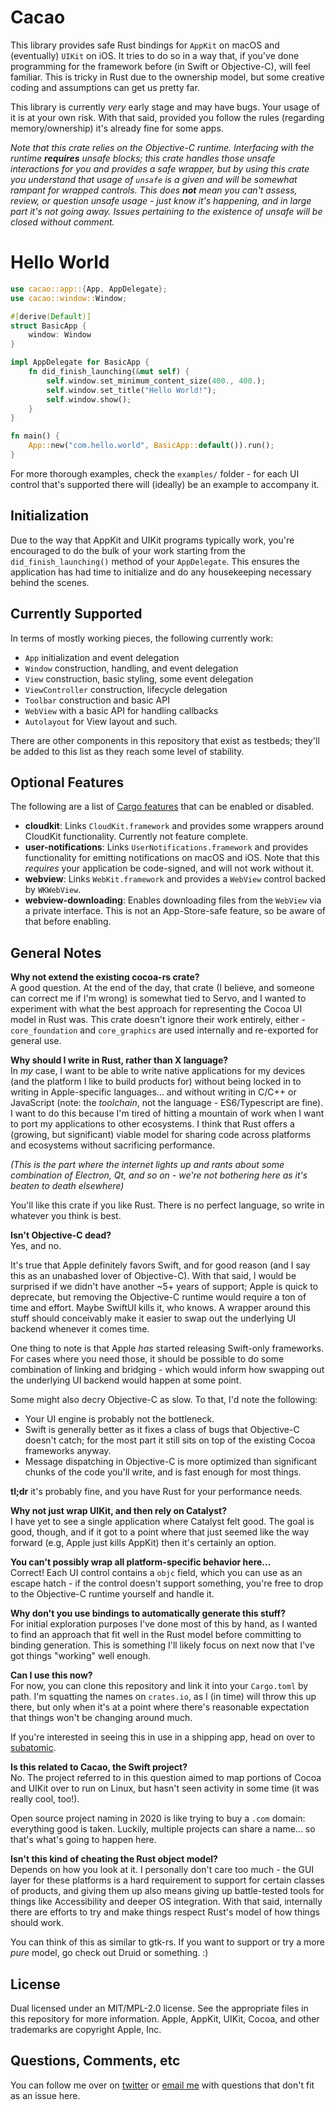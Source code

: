 # Cacao

This library provides safe Rust bindings for `AppKit` on macOS and (eventually) `UIKit` on iOS. It
tries to do so in a way that, if you've done programming for the framework before (in Swift or
Objective-C), will feel familiar. This is tricky in Rust due to the ownership model, but some
creative coding and assumptions can get us pretty far.

This library is currently _very_ early stage and may have bugs. Your usage of it is at
your own risk. With that said, provided you follow the rules (regarding memory/ownership) it's
already fine for some apps.

_Note that this crate relies on the Objective-C runtime. Interfacing with the runtime **requires**
unsafe blocks; this crate handles those unsafe interactions for you and provides a safe wrapper, 
but by using this crate you understand that usage of `unsafe` is a given and will be somewhat 
rampant for wrapped controls. This does **not** mean you can't assess, review, or question unsafe 
usage - just know it's happening, and in large part it's not going away. Issues pertaining to the 
existence of unsafe will be closed without comment._

# Hello World

```rust
use cacao::app::{App, AppDelegate};
use cacao::window::Window;

#[derive(Default)]
struct BasicApp {
    window: Window
}

impl AppDelegate for BasicApp {
    fn did_finish_launching(&mut self) {
        self.window.set_minimum_content_size(400., 400.);
        self.window.set_title("Hello World!");
        self.window.show();
    }
}

fn main() {
    App::new("com.hello.world", BasicApp::default()).run();
}
```

For more thorough examples, check the `examples/` folder - for each UI control that's supported there will (ideally) be an example to accompany it.

## Initialization
Due to the way that AppKit and UIKit programs typically work, you're encouraged to do the bulk
of your work starting from the `did_finish_launching()` method of your `AppDelegate`. This
ensures the application has had time to initialize and do any housekeeping necessary behind the
scenes.

## Currently Supported
In terms of mostly working pieces, the following currently work:

- `App` initialization and event delegation
- `Window` construction, handling, and event delegation
- `View` construction, basic styling, some event delegation
- `ViewController` construction, lifecycle delegation
- `Toolbar` construction and basic API
- `WebView` with a basic API for handling callbacks
- `Autolayout` for View layout and such.

There are other components in this repository that exist as testbeds; they'll be added to this list as they reach some level of stability.

## Optional Features

The following are a list of [Cargo features][cargo-features] that can be enabled or disabled.

- **cloudkit**: Links `CloudKit.framework` and provides some wrappers around CloudKit
functionality. Currently not feature complete.
- **user-notifications**: Links `UserNotifications.framework` and provides functionality for
emitting notifications on macOS and iOS. Note that this _requires_ your application be
code-signed, and will not work without it.
- **webview**: Links `WebKit.framework` and provides a `WebView` control backed by `WKWebView`.
- **webview-downloading**: Enables downloading files from the `WebView` via a private
interface. This is not an App-Store-safe feature, so be aware of that before enabling.

[cargo-features]: https://doc.rust-lang.org/stable/cargo/reference/manifest.html#the-features-section

## General Notes
**Why not extend the existing cocoa-rs crate?**  
A good question. At the end of the day, that crate (I believe, and someone can correct me if I'm wrong) is somewhat tied to Servo, and I wanted to experiment with what the best approach for representing the Cocoa UI model in Rust was. This crate doesn't ignore their work entirely, either - `core_foundation` and `core_graphics` are used internally and re-exported for general use.

**Why should I write in Rust, rather than X language?**  
In _my_ case, I want to be able to write native applications for my devices (and the platform I like to build products for) without being locked in to writing in Apple-specific languages... and without writing in C/C++ or JavaScript (note: the _toolchain_, not the language - ES6/Typescript are fine). I want to do this because I'm tired of hitting a mountain of work when I want to port my applications to other ecosystems. I think that Rust offers a (growing, but significant) viable model for sharing code across platforms and ecosystems without sacrificing performance.

_(This is the part where the internet lights up and rants about some combination of Electron, Qt, and so on - we're not bothering here as it's beaten to death elsewhere)_

You'll like this crate if you like Rust. There is no perfect language, so write in whatever you think is best.

**Isn't Objective-C dead?**  
Yes, and no.

It's true that Apple definitely favors Swift, and for good reason (and I say this as an unabashed lover of Objective-C). With that said, I would be surprised if we didn't have another ~5+ years of support; Apple is quick to deprecate, but removing the Objective-C runtime would require a ton of time and effort. Maybe SwiftUI kills it, who knows. A wrapper around this stuff should conceivably make it easier to swap out the underlying UI backend whenever it comes time.

One thing to note is that Apple _has_ started releasing Swift-only frameworks. For cases where you need those, it should be possible to do some combination of linking and bridging - which would inform how swapping out the underlying UI backend would happen at some point.

Some might also decry Objective-C as slow. To that, I'd note the following:

- Your UI engine is probably not the bottleneck.
- Swift is generally better as it fixes a class of bugs that Objective-C doesn't catch; for the most part it still sits on top of the existing Cocoa frameworks anyway.
- Message dispatching in Objective-C is more optimized than significant chunks of the code you'll write, and is fast enough for most things.

**tl;dr** it's probably fine, and you have Rust for your performance needs.

**Why not just wrap UIKit, and then rely on Catalyst?**  
I have yet to see a single application where Catalyst felt good. The goal is good, though, and if it got to a point where that just seemed like the way forward (e.g, Apple just kills AppKit) then it's certainly an option.

**You can't possibly wrap all platform-specific behavior here...**  
Correct! Each UI control contains a `objc` field, which you can use as an escape hatch - if the control doesn't support something, you're free to drop to the Objective-C runtime yourself and handle it.

**Why don't you use bindings to automatically generate this stuff?**  
For initial exploration purposes I've done most of this by hand, as I wanted to find an approach that fit well in the Rust model before committing to binding generation. This is something I'll likely focus on next now that I've got things "working" well enough.

**Can I use this now?**  
For now, you can clone this repository and link it into your `Cargo.toml` by path. I'm squatting the names on `crates.io`, as I (in time) will throw this up there, but only when it's at a point where there's reasonable expectation that things won't be changing around much.

If you're interested in seeing this in use in a shipping app, head on over to [subatomic](https://github.com/ryanmcgrath/subatomic/).

**Is this related to Cacao, the Swift project?**  
No. The project referred to in this question aimed to map portions of Cocoa and UIKit over to run on Linux, but hasn't seen activity in some time (it was really cool, too!).

Open source project naming in 2020 is like trying to buy a `.com` domain: everything good is taken. Luckily, multiple projects can share a name... so that's what's going to happen here.

**Isn't this kind of cheating the Rust object model?**  
Depends on how you look at it. I personally don't care too much - the GUI layer for these platforms is a hard requirement to support for certain classes of products, and giving them up also means giving up battle-tested tools for things like Accessibility and deeper OS integration. With that said, internally there are efforts to try and make things respect Rust's model of how things should work.

You can think of this as similar to gtk-rs. If you want to support or try a more _pure_ model, go check out Druid or something. :)

## License
Dual licensed under an MIT/MPL-2.0 license. See the appropriate files in this repository for more information. Apple, AppKit, UIKit, Cocoa, and other trademarks are copyright Apple, Inc.

## Questions, Comments, etc
You can follow me over on [twitter](https://twitter.com/ryanmcgrath/) or [email me](mailto:ryan@rymc.io) with questions that don't fit as an issue here.
